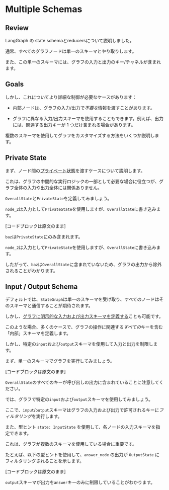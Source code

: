 # Multiple Schemas

## Review 

LangGraph の state schemaとreducersについて説明しました。

通常、すべてのグラフノードは単一のスキーマとやり取りします。

また、この単一のスキーマには、グラフの入力と出力のキー/チャネルが含まれます。

## Goals

しかし、これについてより詳細な制御が必要なケースがあります：

* 内部ノードは、グラフの入力/出力で*不要な*情報を渡すことがあります。

* グラフに異なる入力/出力スキーマを使用することもできます。例えば、出力には、関連する出力キーが 1 つだけ含まれる場合があります。

複数のスキーマを使用してグラフをカスタマイズする方法をいくつか説明します。

## Private State

まず、ノード間の[プライベート状態](https://langchain-ai.github.io/langgraph/how-tos/pass_private_state/)を渡すケースについて説明します。

これは、グラフの中間的な実行ロジックの一部として必要な場合に役立つが、グラフ全体の入力や出力全体には関係ありません。

`OverallState`と`PrivateState`を定義してみましょう。

`node_2`は入力として`PrivateState`を使用しますが、`OverallState`に書き込みます。

[コードブロックは原文のまま]

`baz`は`PrivateState`にのみ含まれます。

`node_2`は入力として`PrivateState`を使用しますが、`OverallState`に書き込みます。

したがって、`baz`は`OverallState`に含まれていないため、グラフの出力から除外されることがわかります。

## Input / Output Schema

デフォルトでは、`StateGraph`は単一のスキーマを受け取り、すべてのノードはそのスキーマと通信することが期待されます。

しかし、[グラフに明示的な入力および出力スキーマを定義する](https://langchain-ai.github.io/langgraph/how-tos/input_output_schema/?h=input+outp)ことも可能です。

このような場合、多くのケースで、グラフの操作に関連する*すべての*キーを含む「内部」スキーマを定義します。

しかし、特定の`input`および`output`スキーマを使用して入力と出力を制限します。

まず、単一のスキーマでグラフを実行してみましょう。

[コードブロックは原文のまま]

`OverallState`のすべてのキーが呼び出しの出力に含まれていることに注意してください。

では、グラフで特定の`input`および`output`スキーマを使用してみましょう。

ここで、`input`/`output`スキーマはグラフの入力および出力で許可されるキーに*フィルタリング*を実行します。

また、型ヒント `state: InputState` を使用して、各ノードの入力スキーマを指定できます。

これは、グラフが複数のスキーマを使用している場合に重要です。

たとえば、以下の型ヒントを使用して、`answer_node` の出力が `OutputState` にフィルタリングされることを示します。

[コードブロックは原文のまま]

`output`スキーマが出力を`answer`キーのみに制限していることがわかります。
